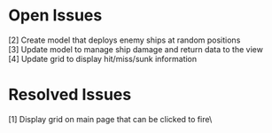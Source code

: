 ﻿# Open Issues
[2] Create model that deploys enemy ships at random positions\
[3] Update model to manage ship damage and return data to the view\
[4] Update grid to display hit/miss/sunk information

# Resolved Issues
[1] Display grid on main page that can be clicked to fire\